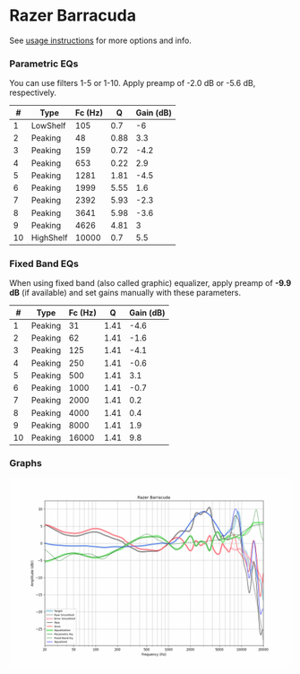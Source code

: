 # Razer Barracuda
See [usage instructions](https://github.com/jaakkopasanen/AutoEq#usage) for more options and info.

### Parametric EQs
You can use filters 1-5 or 1-10. Apply preamp of -2.0 dB or -5.6 dB, respectively.

|   # | Type      |   Fc (Hz) |    Q |   Gain (dB) |
|-----|-----------|-----------|------|-------------|
|   1 | LowShelf  |       105 | 0.7  |        -6   |
|   2 | Peaking   |        48 | 0.88 |         3.3 |
|   3 | Peaking   |       159 | 0.72 |        -4.2 |
|   4 | Peaking   |       653 | 0.22 |         2.9 |
|   5 | Peaking   |      1281 | 1.81 |        -4.5 |
|   6 | Peaking   |      1999 | 5.55 |         1.6 |
|   7 | Peaking   |      2392 | 5.93 |        -2.3 |
|   8 | Peaking   |      3641 | 5.98 |        -3.6 |
|   9 | Peaking   |      4626 | 4.81 |         3   |
|  10 | HighShelf |     10000 | 0.7  |         5.5 |

### Fixed Band EQs
When using fixed band (also called graphic) equalizer, apply preamp of **-9.9 dB** (if available) and set gains manually with these parameters.

|   # | Type    |   Fc (Hz) |    Q |   Gain (dB) |
|-----|---------|-----------|------|-------------|
|   1 | Peaking |        31 | 1.41 |        -4.6 |
|   2 | Peaking |        62 | 1.41 |        -1.6 |
|   3 | Peaking |       125 | 1.41 |        -4.1 |
|   4 | Peaking |       250 | 1.41 |        -0.6 |
|   5 | Peaking |       500 | 1.41 |         3.1 |
|   6 | Peaking |      1000 | 1.41 |        -0.7 |
|   7 | Peaking |      2000 | 1.41 |         0.2 |
|   8 | Peaking |      4000 | 1.41 |         0.4 |
|   9 | Peaking |      8000 | 1.41 |         1.9 |
|  10 | Peaking |     16000 | 1.41 |         9.8 |

### Graphs
![](./Razer%20Barracuda.png)
